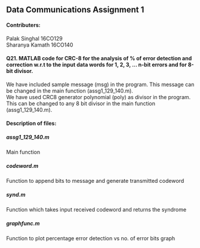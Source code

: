 ## Data Communications Assignment 1
#### Contributers:
Palak Singhal 16CO129
<br>
Sharanya Kamath 16CO140
<br>
#### Q21. MATLAB code for CRC-8 for the analysis of % of error detection and correction w.r.t to the input data words for 1, 2, 3, ... n-bit errors and for 8-bit divisor.
We have included sample message (msg) in the program. This message can be changed in the main function (assg1_129_140.m). 
<br>
We have used CRC8 generator polynomial (poly) as divisor in the program. This can be changed to any 8 bit divisor in the main function (assg1_129_140.m).
#### Description of files:
##### assg1_129_140.m
Main function
##### codeword.m          
Function to append bits to message and generate transmitted codeword
##### synd.m            
Function which takes input received codeword and returns the syndrome
##### graphfunc.m         
Function to plot percentage error detection vs no. of error bits graph